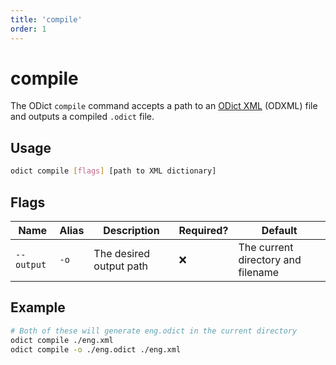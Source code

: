```yaml
---
title: 'compile'
order: 1
---
```


# compile

The ODict `compile` command accepts a path to an [ODict XML](/docs/xml) (ODXML) file and outputs a compiled `.odict` file.

## Usage

```bash
odict compile [flags] [path to XML dictionary]
```

## Flags

| Name       | Alias | Description             | Required? | Default                            |
| ---------- | ----- | ----------------------- | --------- | ---------------------------------- |
| `--output` | `-o`  | The desired output path | ❌         | The current directory and filename |

## Example

```bash
# Both of these will generate eng.odict in the current directory
odict compile ./eng.xml 
odict compile -o ./eng.odict ./eng.xml
```